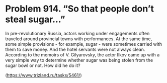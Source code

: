 # Problem 914. “So that people don’t steal sugar…”

In pre-revolutionary Russia, actors working under engagements often traveled around provincial towns with performances. At the same time, some simple provisions - for example, sugar - were sometimes carried with them to save money. And the hotel servants were not always clean. According to the memoirs of V. Gilyarovsky, the actor Ilkov came up with a very simple way to determine whether sugar was being stolen from the sugar bowl or not. How did he do it?

(https://www.trizland.ru/tasks/5461/)